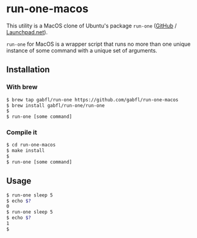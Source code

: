 # run-one-macos

This utility is a MacOS clone of Ubuntu's package `run-one` ([GitHub](https://github.com/dustinkirkland/run-one) / [Launchpad.net](https://launchpad.net/run-one)).

`run-one` for MacOS is a wrapper script that runs no more than one unique  instance  of  some  command with a unique set of arguments.

## Installation

### With brew

```bash
$ brew tap gabfl/run-one https://github.com/gabfl/run-one-macos
$ brew install gabfl/run-one/run-one
$ 
$ run-one [some command]
```

### Compile it

```bash
$ cd run-one-macos
$ make install
$ 
$ run-one [some command]
```

## Usage

```bash
$ run-one sleep 5
$ echo $?
0
$ run-one sleep 5
$ echo $?
1
$ 
```

